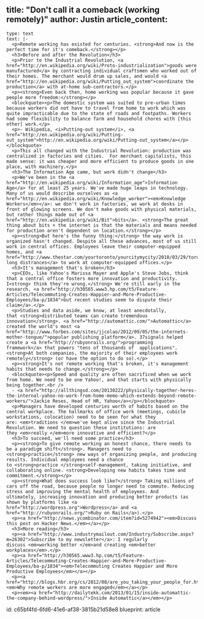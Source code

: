 title: "Don't call it a comeback (working remotely)"
author: Justin
article_content:
  -
    type: text
    text: |-
      <p>Remote working has existed for centuries. <strong>And now is the perfect time for it's comeback.</strong></p>
      <h3>Before and after the Revolution</h3>
      <p>Prior to the Industrial Revolution, <a href="http://en.wikipedia.org/wiki/Proto-industrialization">goods were manufactured</a> by contracting individual craftsmen who worked out of their homes. The merchant would drum up sales, and would <a href="http://en.wikipedia.org/wiki/Putting_out_system">coordinate the production</a> with at-home sub-contractors.</p>
      <p><strong>Even back then, home working was popular because it gave people more freedom:</strong></p>
      <blockquote><p>The domestic system was suited to pre-urban times because workers did not have to travel from home to work which was quite impracticable due to the state of roads and footpaths. Workers had some flexibility to balance farm and household chores with [this other] work.</p>
      <p>- Wikipedia, <i>Putting-out system</i>, <a href="http://en.wikipedia.org/wiki/Putting-out_system">http://en.wikipedia.org/wiki/Putting-out_system</a></p></blockquote>
      <p>This all changed with the Industrial Revolution: production was centralized in factories and cities.  For merchant capitalists, this made sense: it was cheaper and more efficient to produce goods in one place, with machinery.</p>
      <h3>The Information Age came, but work didn't change</h3>
      <p>We've been in the <a href="http://en.wikipedia.org/wiki/Information_age">Information Age</a> for at least 25 years. We've made huge leaps in technology. Many of us would describe ourselves as <a href="http://en.wikipedia.org/wiki/Knowledge_worker"><em>Knowledge Workers</em></a>: we don't work in factories, we work at desks in front of glowing screens. We don't make goods with physical materials, but rather things made out of <a href="http://en.wikipedia.org/wiki/Bit">bits</a>. <strong>The great thing about bits + the internet is that the materials and means needed for production aren't dependent on location.</strong></p>
      <p><strong>But here's the funny thing:</strong> the way work is organized hasn't changed. Despite all these advances, most of us still work in central offices. Employees leave their computer-equipped homes, and <a href="http://www.thestar.com/yourtoronto/yourcitymycity/2010/03/29/toronto_ranked_last_in_survey_of_commuting_times.html">drive long distrances</a> to work at computer-equipped offices.</p>
      <h3>It's management that's broken</h3>
      <p>CEOs, like Yahoo's Marissa Mayer and Apple's Steve Jobs, think that a central office fosters more innovation and productivity. I<strong> think they're wrong.</strong> We're still early in the research, <a href="http://h30565.www3.hp.com/t5/Feature-Articles/Telecommuting-Creates-Happier-and-More-Productive-Employees/ba-p/1834">but recent studies seem to dispute their claim</a>.</p>
      <p>Studies and data aside, we know, at least anecdotally, that <strong>distributed teams can create tremendous innovation</strong>. <a href="http://automattic.com/">Automattic</a>  created the world's most <a href="http://www.forbes.com/sites/jjcolao/2012/09/05/the-internets-mother-tongue/">popular publishing platform</a>. 37signals helped create a <a href="http://rubyonrails.org/">programming framework</a> that powers "tens of thousands of  applications". <strong>At both companies, the majority of their employees work remotely</strong> (or have the option to do so).</p>
      <p><strong>It's not remote working that's broken, it's management habits that needs to change.</strong></p>
      <blockquote><p>Speed and quality are often sacrificed when we work from home. We need to be one Yahoo!, and that starts with physically being together.<br />
      - <a href="http://allthingsd.com/20130222/physically-together-heres-the-internal-yahoo-no-work-from-home-memo-which-extends-beyond-remote-workers/">Jackie Reses, Head of HR, Yahoo</a></p></blockquote>
      <p>Managers have developed centuries worth of habits based on the central workplace. The hallmarks of office work (meetings, cubicle workstations, colocation) need to be seen for what they are: <em>traditions </em>we've kept alive since the Industrial Revolution. We need to question these institutions: are they <em>really </em>more innovative and efficient?</p>
      <h3>To succeed, we'll need some practice</h3>
      <p><strong>To give remote working an honest chance, there needs to be a paradigm shift</strong>. Managers need to <strong>practice</strong> new ways of organizing people, and producing results. Individual employees need a chance to <strong>practice </strong>self-management, taking initiative, and collaborating online. <strong>Developing new habits takes time and commitment.</strong></p>
      <p><strong>What does success look like?</strong> Taking millions of cars off the road, because people no longer need to commute. Reducing stress and improving the mental health of employees. And ultimately, increasing innovation and producing better products (as shown by platforms like <a href="http://wordpress.org">Wordpress</a> and <a href="http://rubyonrails.org/">Ruby on Rails</a>).</p>
      <p><a href="http://news.ycombinator.com/item?id=5274942"><em>Discuss this post on Hacker News.</em></a></p>
      <h3>More reading</h3>
      <p><a href="http://www.industrymailout.com/Industry/Subscribe.aspx?m=26302">Subscribe to my newsletter</a>: I regularly discuss <em>working better </em>and creating <em>better workplaces</em>.</p>
      <p><a href="http://h30565.www3.hp.com/t5/Feature-Articles/Telecommuting-Creates-Happier-and-More-Productive-Employees/ba-p/1834"><em>Telecommuting Creates Happier and More Productive Employees</em></a></p>
      <p><a href="http://blogs.hbr.org/cs/2012/08/are_you_taking_your_people_for.html"><em>Why remote workers are more engaged</em></a></p>
      <p><em><a href="http://dailytekk.com/2013/01/15/inside-automattic-the-company-behind-wordpress/">Inside Automattic</a></em></p>
id: c65bf4fd-6fd6-41e6-af38-3815b21d58e8
blueprint: article
